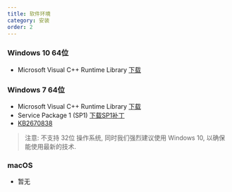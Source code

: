 ```yaml
---
title: 软件环境
category: 安装
order: 2
---
```


### Windows 10 64位
- Microsoft Visual C++ Runtime Library [下载](https://www.microsoft.com/zh-CN/download/details.aspx?id=52685)

### Windows 7 64位
- Microsoft Visual C++ Runtime Library [下载](https://www.microsoft.com/zh-CN/download/details.aspx?id=52685)
- Service Package 1 (SP1) [下载SP1补丁](https://www.microsoft.com/zh-CN/download/details.aspx?id=5842)
- [KB2670838](https://www.microsoft.com/zh-CN/download/details.aspx?id=36805)

> 注意:
不支持 32位 操作系统, 同时我们强烈建议使用 Windows 10, 以确保能使用最新的技术.

### macOS
- 暂无
